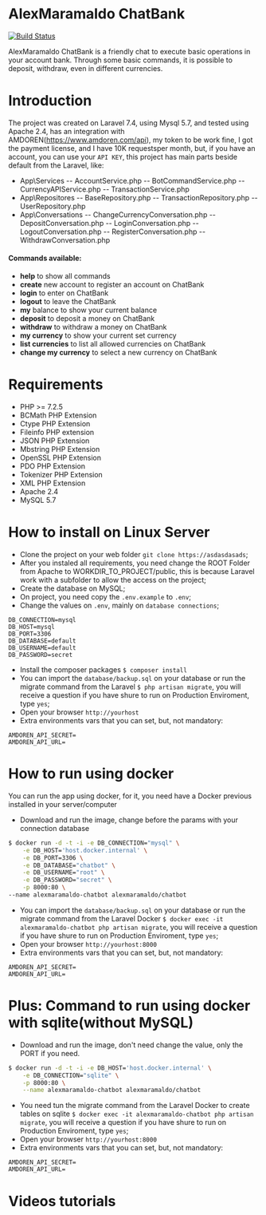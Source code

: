 # AlexMaramaldo ChatBank

[![Build Status](https://travis-ci.org/joemccann/dillinger.svg?branch=master)](http://chatbot-env.eba-mmc6apjs.us-west-2.elasticbeanstalk.com)

AlexMaramaldo ChatBank is a friendly chat to execute basic operations in your account bank. Through some basic commands, it is possible to deposit, withdraw, even in different currencies.

# Introduction

The project was created on Laravel 7.4, using Mysql 5.7, and tested using Apache 2.4, has an integration with AMDOREN(https://www.amdoren.com/api), my token to be work fine, I got the payment license, and I have 10K requestsper month, but, if you have an account, you can use your `API KEY`, this project has main parts beside default from the Laravel, like:

-   App\Services
    -- AccountService.php
    -- BotCommandService.php
    -- CurrencyAPIService.php
    -- TransactionService.php
-   App\Repositores
    -- BaseRepository.php
    -- TransactionRepository.php
    -- UserRepository.php
-   App\Conversations
    -- ChangeCurrencyConversation.php
    -- DepositConversation.php
    -- LoginConversation.php
    -- LogoutConversation.php
    -- RegisterConversation.php
    -- WithdrawConversation.php

#### Commands available:

-   **help** to show all commands
-   **create** new account to register an account on ChatBank
-   **login** to enter on ChatBank
-   **logout** to leave the ChatBank
-   **my** balance to show your current balance
-   **deposit** to deposit a money on ChatBank
-   **withdraw** to withdraw a money on ChatBank
-   **my currency** to show your current set currency
-   **list currencies** to list all allowed currencies on ChatBank
-   **change my currency** to select a new currency on ChatBank

# Requirements

-   PHP >= 7.2.5
-   BCMath PHP Extension
-   Ctype PHP Extension
-   Fileinfo PHP extension
-   JSON PHP Extension
-   Mbstring PHP Extension
-   OpenSSL PHP Extension
-   PDO PHP Extension
-   Tokenizer PHP Extension
-   XML PHP Extension
-   Apache 2.4
-   MySQL 5.7

# How to install on Linux Server

-   Clone the project on your web folder `git clone https://asdasdasads`;
-   After you instaled all requirements, you need change the ROOT Folder from Apache to WORKDIR_TO_PROJECT/public, this is because Laravel work with a subfolder to allow the access on the project;
-   Create the database on MySQL;
-   On project, you need copy the `.env.example` to `.env`;
-   Change the values on `.env`, mainly on `database connections`;

```
DB_CONNECTION=mysql
DB_HOST=mysql
DB_PORT=3306
DB_DATABASE=default
DB_USERNAME=default
DB_PASSWORD=secret
```

-   Install the composer packages `$ composer install`
-   You can import the `database/backup.sql` on your database or run the migrate command from the Laravel `$ php artisan migrate`, you will receive a question if you have shure to run on Production Enviroment, type `yes`;
-   Open your browser `http://yourhost`
-   Extra environments vars that you can set, but, not mandatory:

```
AMDOREN_API_SECRET=
AMDOREN_API_URL=
```

# How to run using docker

You can run the app using docker, for it, you need have a Docker previous installed in your server/computer

-   Download and run the image, change before the params with your connection database

```sh
$ docker run -d -t -i -e DB_CONNECTION="mysql" \
    -e DB_HOST='host.docker.internal' \
    -e DB_PORT=3306 \
    -e DB_DATABASE="chatbot" \
    -e DB_USERNAME="root" \
    -e DB_PASSWORD="secret" \
    -p 8000:80 \
--name alexmaramaldo-chatbot alexmaramaldo/chatbot
```

-   You can import the `database/backup.sql` on your database or run the migrate command from the Laravel Docker `$ docker exec -it alexmaramaldo-chatbot php artisan migrate`, you will receive a question if you have shure to run on Production Enviroment, type `yes`;
-   Open your browser `http://yourhost:8000`
-   Extra environments vars that you can set, but, not mandatory:

```
AMDOREN_API_SECRET=
AMDOREN_API_URL=
```

# Plus: Command to run using docker with sqlite(without MySQL)

-   Download and run the image, don't need change the value, only the PORT if you need.

```sh
$ docker run -d -t -i -e DB_HOST='host.docker.internal' \
    -e DB_CONNECTION="sqlite" \
    -p 8000:80 \
    --name alexmaramaldo-chatbot alexmaramaldo/chatbot
```

-   You need tun the migrate command from the Laravel Docker to create tables on sqlite `$ docker exec -it alexmaramaldo-chatbot php artisan migrate`, you will receive a question if you have shure to run on Production Enviroment, type `yes`;
-   Open your browser `http://yourhost:8000`
-   Extra environments vars that you can set, but, not mandatory:

```
AMDOREN_API_SECRET=
AMDOREN_API_URL=
```

# Videos tutorials
